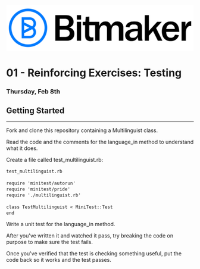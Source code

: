 ![Bitmaker](https://github.com/johncarlolopez/bitmaker-reference/blob/master/bitmakerlogo.svg)
# 01 - Reinforcing Exercises: Testing
### Thursday, Feb 8th

## Getting Started
___
Fork and clone this repository containing a Multilinguist class.

Read the code and the comments for the language_in method to understand what it does.

Create a file called test_multilinguist.rb:
```
test_multilinguist.rb

require 'minitest/autorun'
require 'minitest/pride'
require './multilinguist.rb'

class TestMultilinguist < MiniTest::Test
end
```
Write a unit test for the language_in method.

After you've written it and watched it pass, try breaking the code on purpose to make sure the test fails.

Once you've verified that the test is checking something useful, put the code back so it works and the test passes.
